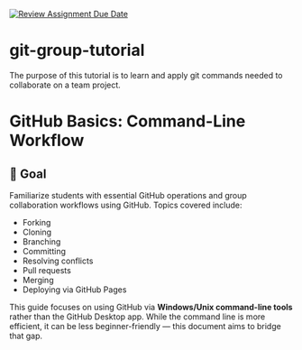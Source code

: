 [![Review Assignment Due Date](https://classroom.github.com/assets/deadline-readme-button-22041afd0340ce965d47ae6ef1cefeee28c7c493a6346c4f15d667ab976d596c.svg)](https://classroom.github.com/a/0uiMevno)

# git-group-tutorial

The purpose of this tutorial is to learn and apply git commands needed to collaborate on a team project.

# GitHub Basics: Command-Line Workflow

## 🎯 Goal

Familiarize students with essential GitHub operations and group collaboration workflows using GitHub. Topics covered include:

- Forking
- Cloning
- Branching
- Committing
- Resolving conflicts
- Pull requests
- Merging
- Deploying via GitHub Pages

This guide focuses on using GitHub via **Windows/Unix command-line tools** rather than the GitHub Desktop app. While the command line is more efficient, it can be less beginner-friendly — this document aims to bridge that gap.

